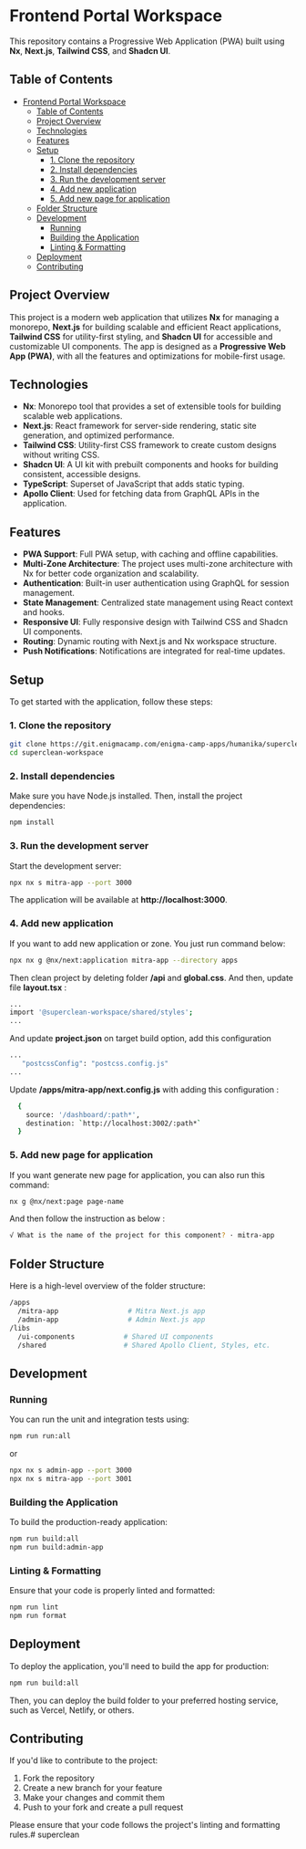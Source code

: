 # Frontend Portal Workspace

This repository contains a Progressive Web Application (PWA) built using **Nx**, **Next.js**, **Tailwind CSS**, and **Shadcn UI**.

## Table of Contents
- [Frontend Portal Workspace](#frontend-portal-workspace)
  - [Table of Contents](#table-of-contents)
  - [Project Overview](#project-overview)
  - [Technologies](#technologies)
  - [Features](#features)
  - [Setup](#setup)
    - [1. Clone the repository](#1-clone-the-repository)
    - [2. Install dependencies](#2-install-dependencies)
    - [3. Run the development server](#3-run-the-development-server)
    - [4. Add new application](#4-add-new-application)
    - [5. Add new page for application](#5-add-new-page-for-application)
  - [Folder Structure](#folder-structure)
  - [Development](#development)
    - [Running](#running)
    - [Building the Application](#building-the-application)
    - [Linting \& Formatting](#linting--formatting)
  - [Deployment](#deployment)
  - [Contributing](#contributing)

## Project Overview

This project is a modern web application that utilizes **Nx** for managing a monorepo, **Next.js** for building scalable and efficient React applications, **Tailwind CSS** for utility-first styling, and **Shadcn UI** for accessible and customizable UI components. The app is designed as a **Progressive Web App (PWA)**, with all the features and optimizations for mobile-first usage.

## Technologies

- **Nx**: Monorepo tool that provides a set of extensible tools for building scalable web applications.
- **Next.js**: React framework for server-side rendering, static site generation, and optimized performance.
- **Tailwind CSS**: Utility-first CSS framework to create custom designs without writing CSS.
- **Shadcn UI**: A UI kit with prebuilt components and hooks for building consistent, accessible designs.
- **TypeScript**: Superset of JavaScript that adds static typing.
- **Apollo Client**: Used for fetching data from GraphQL APIs in the application.

## Features

- **PWA Support**: Full PWA setup, with caching and offline capabilities.
- **Multi-Zone Architecture**: The project uses multi-zone architecture with Nx for better code organization and scalability.
- **Authentication**: Built-in user authentication using GraphQL for session management.
- **State Management**: Centralized state management using React context and hooks.
- **Responsive UI**: Fully responsive design with Tailwind CSS and Shadcn UI components.
- **Routing**: Dynamic routing with Next.js and Nx workspace structure.
- **Push Notifications**: Notifications are integrated for real-time updates.

## Setup

To get started with the application, follow these steps:

### 1. Clone the repository

```bash
git clone https://git.enigmacamp.com/enigma-camp-apps/humanika/superclean-workspace.git
cd superclean-workspace
```

### 2. Install dependencies

Make sure you have Node.js installed. Then, install the project dependencies:

```bash
npm install
```

### 3. Run the development server

Start the development server:

```bash
npx nx s mitra-app --port 3000
```
The application will be available at **http://localhost:3000**.

### 4. Add new application

If you want to add new application or zone. You just run command below:

```bash
npx nx g @nx/next:application mitra-app --directory apps
```

Then clean project by deleting folder **/api** and **global.css**. And then, update file **layout.tsx** :
```bash
...
import '@superclean-workspace/shared/styles';
...
```
And update **project.json** on target build option, add this configuration
```bash
...
   "postcssConfig": "postcss.config.js"
...
```
Update **/apps/mitra-app/next.config.js** with adding this configuration :

```bash
  {
    source: '/dashboard/:path*',
    destination: `http://localhost:3002/:path*`
  }
```

### 5. Add new page for application
If you want generate new page for application, you can also run this command:

```bash
nx g @nx/next:page page-name
```

And then follow the instruction as below :
```bash
√ What is the name of the project for this component? · mitra-app
```

## Folder Structure

Here is a high-level overview of the folder structure:

```bash
/apps
  /mitra-app                 # Mitra Next.js app
  /admin-app                 # Admin Next.js app
/libs
  /ui-components            # Shared UI components
  /shared                   # Shared Apollo Client, Styles, etc.
```

## Development
### Running

You can run the unit and integration tests using:

```bash
npm run run:all
```

or

```bash
npx nx s admin-app --port 3000
npx nx s mitra-app --port 3001
```

### Building the Application

To build the production-ready application:

```bash
npm run build:all
npm run build:admin-app 
```

### Linting & Formatting

Ensure that your code is properly linted and formatted:

```bash
npm run lint
npm run format
```

## Deployment

To deploy the application, you'll need to build the app for production:

```bash
npm run build:all
```

Then, you can deploy the build folder to your preferred hosting service, such as Vercel, Netlify, or others.

## Contributing

If you'd like to contribute to the project:

1. Fork the repository
2. Create a new branch for your feature
3. Make your changes and commit them
4. Push to your fork and create a pull request

Please ensure that your code follows the project's linting and formatting rules.# superclean
